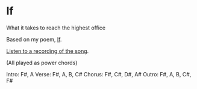 # If

What it takes to reach the highest office

Based on my poem, [If](/posts/poetry/If/).

[Listen to a recording of the song](/assets/audio/If.ogg).

(All played as power chords)

Intro: F#, A
Verse: F#, A, B, C#
Chorus: F#, C#, D#, A#
Outro: F#, A, B, C#, F#
